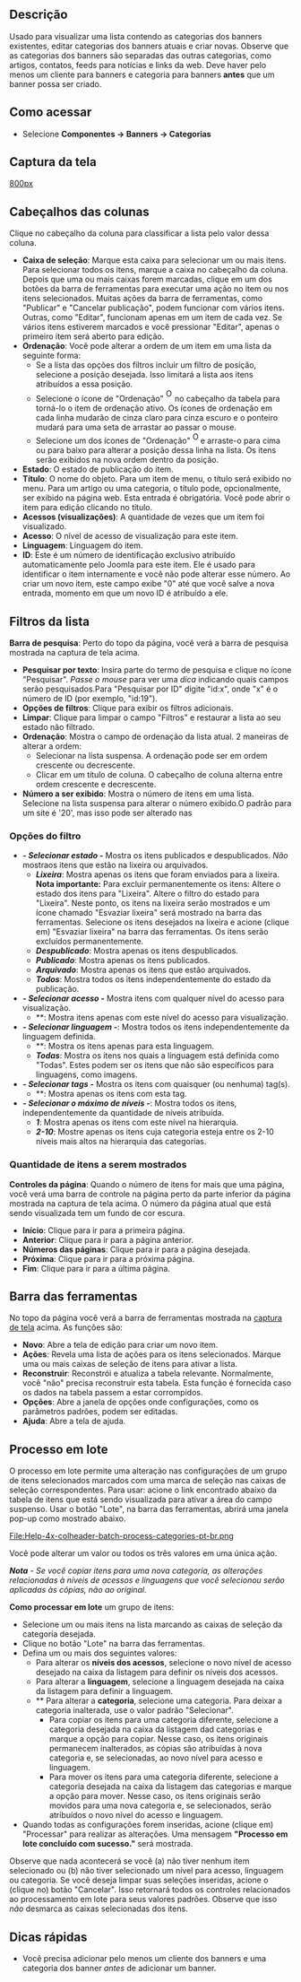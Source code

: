 <!-- Filename: Help4.x:Banners:_Categories / Display title: Ajuda4.x:Banners: Categorias -->

## Descrição

Usado para visualizar uma lista contendo as categorias dos banners
existentes, editar categorias dos banners atuais e criar novas. Observe
que as categorias dos banners são separadas das outras categorias, como
artigos, contatos, feeds para notícias e links da web. Deve haver pelo
menos um cliente para banners e categoria para banners **antes** que um
banner possa ser criado.

## Como acessar

- Selecione **Componentes → Banners → Categorias**

## Captura da tela

<a
href="https://docs.joomla.org/index.php?title=Special:Upload&amp;wpDestFile=Help-4x-Components-Banners-Categories-screen-pt-br.png"
class="new"
title="File:Help-4x-Components-Banners-Categories-screen-pt-br.png">800px</a>

## Cabeçalhos das colunas

Clique no cabeçalho da coluna para classificar a lista pelo valor dessa
coluna.

- **Caixa de seleção**: Marque esta caixa para selecionar um ou mais
  itens. Para selecionar todos os itens, marque a caixa no cabeçalho da
  coluna. Depois que uma ou mais caixas forem marcadas, clique em um dos
  botões da barra de ferramentas para executar uma ação no item ou nos
  itens selecionados. Muitas ações da barra de ferramentas, como
  "Publicar" e "Cancelar publicação", podem funcionar com vários itens.
  Outras, como "Editar", funcionam apenas em um item de cada vez. Se
  vários itens estiverem marcados e você pressionar "Editar", apenas o
  primeiro item será aberto para edição.
- **Ordenação**: Você pode alterar a ordem de um item em uma lista da
  seguinte forma:
  - Se a lista das opções dos filtros incluir um filtro de posição,
    selecione a posição desejada. Isso limitará a lista aos itens
    atribuídos a essa posição.
  - Selecione o ícone de "Ordenação" <img
    src="https://docs.joomla.org/images/e/ee/Help30-Ordering-colheader-icon.png"
    decoding="async" data-file-width="12" data-file-height="23" width="12"
    height="23" alt="Ordering column header icon" /> no cabeçalho
    da tabela para torná-lo o item de ordenação ativo. Os ícones de
    ordenação em cada linha mudarão de cinza claro para cinza escuro e o
    ponteiro mudará para uma seta de arrastar ao passar o mouse.
  - Selecione um dos ícones de "Ordenação" <img
    src="https://docs.joomla.org/images/8/87/Help30-Ordering-colheader-grab-bar-icon.png"
    decoding="async" data-file-width="10" data-file-height="21" width="10"
    height="21" alt="Ordering drag icon" /> e
    arraste-o para cima ou para baixo para alterar a posição dessa linha
    na lista. Os itens serão exibidos na nova ordem dentro da posição.
- **Estado**: O estado de publicação do item.
- **Título**: O nome do objeto. Para um item de menu, o título será
  exibido no menu. Para um artigo ou uma categoria, o título pode,
  opcionalmente, ser exibido na página web. Esta entrada é obrigatória.
  Você pode abrir o item para edição clicando no título.
- **Acessos (visualizações)**: A quantidade de vezes que um item foi
  visualizado.
- **Acesso**: O nível de acesso de
  visualização
  para este item.
- **Linguagem**: Linguagem do item.
- **ID**: Este é um número de identificação exclusivo atribuído
  automaticamente pelo Joomla para este item. Ele é usado para
  identificar o item internamente e você não pode alterar esse número.
  Ao criar um novo item, este campo exibe "0" até que você salve a nova
  entrada, momento em que um novo ID é atribuído a ele.

## Filtros da lista

**Barra de pesquisa**: Perto do topo da página, você verá a barra de
pesquisa mostrada na captura de tela acima.

- **Pesquisar por texto**: Insira parte do termo de pesquisa e clique no
  ícone "Pesquisar". *Passe o mouse* para ver uma *dica* indicando quais
  campos serão pesquisados.Para "Pesquisar por ID" digite "id:x", onde
  "x" é o número de ID (por exemplo, "id:19").
- **Opções de filtros**: Clique para exibir os filtros adicionais.
- **Limpar**: Clique para limpar o campo "Filtros" e restaurar a lista
  ao seu estado não filtrado.
- **Ordenação**: Mostra o campo de ordenação da lista atual. 2 maneiras
  de alterar a ordem:
  - Selecionar na lista suspensa. A ordenação pode ser em ordem
    crescente ou decrescente.
  - Clicar em um título de coluna. O cabeçalho de coluna alterna entre
    ordem crescente e decrescente.
- **Número a ser exibido**: Mostra o número de itens em uma lista.
  Selecione na lista suspensa para alterar o número exibido.O padrão
  para um site é '20', mas isso pode ser alterado nas

### Opções do filtro

- ***- Selecionar estado -*** Mostra os itens publicados e
  despublicados. *Não* mostraos itens que estão na lixeira ou
  arquivados.
  - ***Lixeira***: Mostra apenas os itens que foram enviados para a
    lixeira. **Nota importante:** Para excluir permanentemente os itens:
    Altere o estado dos itens para "Lixeira". Altere o filtro do estado
    para "Lixeira". Neste ponto, os itens na lixeira serão mostrados e
    um ícone chamado "Esvaziar lixeira" será mostrado na barra das
    ferramentas. Selecione os itens desejados na lixeira e acione
    (clique em) "Esvaziar lixeira" na barra das ferramentas. Os itens
    serão excluídos permanentemente.
  - ***Despublicado***: Mostra apenas os itens despublicados.
  - ***Publicado***: Mostra apenas os itens publicados.
  - ***Arquivado***: Mostra apenas os itens que estão arquivados.
  - ***Todos***: Mostra todos os itens independentemente do estado da
    publicação.
- ***- Selecionar acesso -*** Mostra itens com qualquer nível do acesso
  para visualização.
  - **: Mostra itens apenas com este nível do acesso para visualização.
- ***- Selecionar linguagem -***: Mostra todos os itens
  independentemente da linguagem definida.
  - **: Mostra os itens apenas para esta linguagem.
  - ***Todas***: Mostra os itens nos quais a linguagem está definida
    como "Todas". Estes podem ser os itens que não são específicos para
    linguagens, como imagens.
- ***- Selecionar tags -*** Mostra os itens com quaisquer (ou nenhuma)
  tag(s).
  - **: Mostra apenas os itens com esta tag.
- ***- Selecionar o máximo de níveis -***: Mostra todos os itens,
  independentemente da quantidade de níveis atribuída.
  - ***1***: Mostra apenas os itens com este nível na hierarquia.
  - ***2-10***: Mostre apenas os itens cuja categoria esteja entre os
    2-10 níveis mais altos na hierarquia das categorias.

### Quantidade de itens a serem mostrados

**Controles da página**: Quando o número de itens for mais que uma
página, você verá uma barra de controle na página perto da parte
inferior da página mostrada na captura de tela acima. O
número da página atual que está sendo visualizada tem um fundo de cor
escura.

- **Início**: Clique para ir para a primeira página.
- **Anterior**: Clique para ir para a página anterior.
- **Números das páginas**: Clique para ir para a página desejada.
- **Próxima**: Clique para ir para a próxima página.
- **Fim**: Clique para ir para a última página.

## Barra das ferramentas

No topo da página você verá a barra de ferramentas mostrada na [captura
de tela](#Captura_de_tela) acima. As funções são:

- **Novo**: Abre a tela de edição para criar um novo item.
- **Ações**: Revela uma lista de ações para os itens selecionados.
  Marque uma ou mais caixas de seleção de itens para ativar a lista.
- **Reconstruir**: Reconstrói e atualiza a tabela relevante.
  Normalmente, você "não" precisa reconstruir esta tabela. Esta função é
  fornecida caso os dados na tabela passem a estar corrompidos.
- **Opções**: Abre a janela de opções onde configurações, como os
  parâmetros padrões, podem ser editadas.
- **Ajuda**: Abre a tela de ajuda.

## Processo em lote

O processo em lote permite uma alteração nas configurações de um grupo
de itens selecionados marcados com uma marca de seleção nas caixas de
seleção correspondentes. Para usar: acione o link encontrado abaixo da
tabela de itens que está sendo visualizada para ativar a área do campo
suspenso. Usar o botão "Lote", na barra das ferramentas, abrirá uma
janela pop-up como mostrado abaixo.

<a
href="https://docs.joomla.org/index.php?title=Special:Upload&amp;wpDestFile=Help-4x-colheader-batch-process-categories-pt-br.png"
class="new"
title="File:Help-4x-colheader-batch-process-categories-pt-br.png">File:Help-4x-colheader-batch-process-categories-pt-br.png</a>

Você pode alterar um valor ou todos os três valores em uma única ação.

***Nota** - Se você copiar itens para uma nova categoria, as alterações
relacionadas à níveis de acessos e linguagens que você selecionou serão
aplicadas às cópias, não ao original.*

**Como processar em lote** um grupo de itens:

- Selecione um ou mais itens na lista marcando as caixas de seleção da
  categoria desejada.
- Clique no botão "Lote" na barra das ferramentas.
- Defina um ou mais dos seguintes valores:
  - Para alterar os **níveis dos acessos**, selecione o novo nível de
    acesso desejado na caixa da listagem para definir os níveis dos
    acessos.
  - Para alterar a **linguagem**, selecione a linguagem desejada na
    caixa da listagem para definir a linguagem.
  - \*\* Para alterar a **categoria**, selecione uma categoria. Para
    deixar a categoria inalterada, use o valor padrão "Selecionar".
    - Para copiar os itens para uma categoria diferente, selecione a
      categoria desejada na caixa da listagem dad categorias e marque a
      opção para copiar. Nesse caso, os itens originais permanecem
      inalterados, as cópias são atribuídas à nova categoria e, se
      selecionadas, ao novo nível para acesso e linguagem.
    - Para mover os itens para uma categoria diferente, selecione a
      categoria desejada na caixa da listagem das categorias e marque a
      opção para mover. Nesse caso, os itens originais serão movidos
      para uma nova categoria e, se selecionados, serão atribuídos o
      novo nível do acesso e linguagem.
- Quando todas as configurações forem inseridas, acione (clique em)
  "Processar" para realizar as alterações. Uma mensagem **"Processo em
  lote concluído com sucesso."** será mostrada.

Observe que nada acontecerá se você (a) não tiver nenhum item
selecionado ou (b) não tiver selecionado um nível para acesso, linguagem
ou categoria. Se você deseja limpar suas seleções inseridas, acione o
(clique no) botão "Cancelar". Isso retornará todos os controles
relacionados ao processamento em lote para seus valores padrões. Observe
que isso *não* desmarca as caixas selecionadas dos itens.

## Dicas rápidas

- Você precisa adicionar pelo menos um cliente dos banners e uma
  categoria dos banner *antes* de adicionar um banner.
